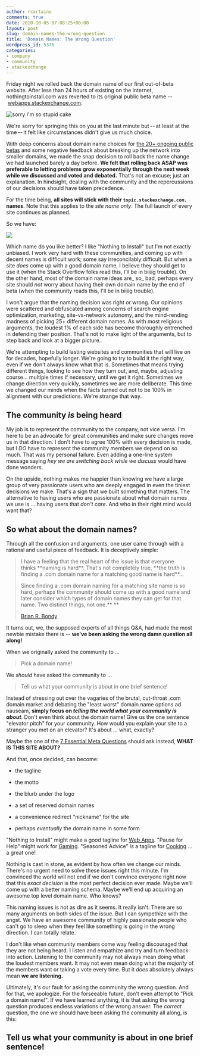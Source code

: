 ```yaml
---
author: rcartaino
comments: true
date: 2010-10-05 07:08:25+00:00
layout: post
slug: domain-names-the-wrong-question
title: 'Domain Names: The Wrong Question'
wordpress_id: 5376
categories:
- company
- community
- stackexchange
---
```


Friday night we rolled back the domain name of our first out-of-beta website. After less than 24 hours of existing on the internet, nothingtoinstall.com was reverted to its original public beta name -- [webapps.stackexchange.com](http://webapps.stackexchange.com/).

![sorry I'm so stupid cake](/blog/images/2010-10-05-domain-names-the-wrong-question/sorry-im-so-stupid-cake.jpg)

We're sorry for springing this on you at the last minute but -- at least at the time -- it felt like circumstances didn't give us much choice.

With deep concerns about domain name choices for [the 20+ ongoing public betas](http://area51.stackexchange.com/) and some negative feedback about breaking up the network into smaller domains, we made the snap decision to roll back the name change we had launched barely a day before. **We felt that rolling back ASAP was preferable to letting problems grow exponentially through the next week while we discussed and voted and debated.** That's not an excuse; just an explanation. In hindsight, dealing with the community and the repercussions of our decisions should have taken precedence.

For the time being, **all sites will stick with their `topic.stackexchange.com.` names**. Note that this applies to the _site name only_. The full launch of every site continues as planned.

So we have:

![](/blog/images/2010-10-05-domain-names-the-wrong-question/logochange.png)

Which name do you like better? I like "Nothing to Install" but I'm not exactly unbiased. I work very hard with these communities, and coming up with decent names is difficult work; some say irreconcilably difficult. But when a site _does_ come up with a good domain name, I believe they should get to use it (when the Stack Overflow folks read this, I'll be in biiiig trouble). On the other hand, most of the domain name ideas are_ so_ bad, perhaps every site should _not_ worry about having their own domain name by the end of beta (when the community reads this, I'll be in biiiig trouble).

I won't argue that the naming decision was right or wrong. Our opinions were scattered and obfuscated among concerns of search engine optimization, marketing, site-vs-network autonomy, and the mind-rending madness of picking 25+ different domain names. As with most religious arguments, the loudest 1% of each side has become thoroughly entrenched in defending their position. That's not to make light of the arguments, but to step back and look at a bigger picture.

We're attempting to build lasting websites and communities that will live on for decades, hopefully longer. We're going to try to build it the right way, even if we don't always know what that is. Sometimes that means trying different things, looking to see how they turn out, and, maybe, adjusting course... multiple times if necessary, until we get it right. Sometimes we change direction very quickly, sometimes we are more deliberate. This time we changed our minds when the facts turned out not to be 100% in alignment with our predictions. We're strange that way.


## The community _is_ being heard


My job is to represent the community to the company, not vice versa. I'm here to be an advocate for great communities and make sure changes move us in that direction. I don't have to agree 100% with every decision is made, but I _DO_ have to represent the community members we depend on so much. That was my personal failure. Even adding a one-line system message saying _hey we are switching back while we discuss_ would have done wonders.

On the upside, nothing makes me happier than knowing we have a large group of very passionate users who are deeply engaged in even the tiniest decisions we make. That's a sign that we built something that matters. The alternative to having users who are passionate about what domain names we use is ... having users that _don't care_. And who in their right mind would want that?


## So what about the domain names?


Through all the confusion and arguments, one user came through with a rational and useful piece of feedback. It is deceptively simple:


<blockquote>I have a feeling that the real heart of the issue is that everyone thinks **naming is hard**. That's not completely true, **the truth is finding a .com domain name for a matching good name is hard**...

Since finding a .com domain naming for a matching site name is so hard, perhaps the community should come up with a good name and later consider which types of domain names they can get for that name. Two distinct things, not one.** **

[Brian R. Bondy](http://meta.webapps.stackexchange.com/questions/624/webapps-stackexchange-com-versus-nothingtoinstall-com/672#672)</blockquote>


It turns out, we, the supposed experts of all things Q&A, had made the most newbie mistake there is -- **we've been asking the wrong damn question all along!**

When we originally asked the community to ...


<blockquote>Pick a domain name!</blockquote>


We _should_ have asked the community to ...


<blockquote>Tell us what your community is about in one brief sentence!</blockquote>


Instead of stressing out over the vagaries of the brutal, cut-throat .com domain market and debating the "least worst" domain name options ad nauseam, **simply focus on _telling the world what your community is about_**. Don't even think about the domain name! Give us the one sentence "elevator pitch" for your community. How would you explain your site to a stranger you met on an elevator? It's about ... what, exactly?

Maybe the one of the [7 Essential Meta Questions](../2010/07/the-7-essential-meta-questions-of-every-beta) should ask instead, **WHAT IS THIS SITE ABOUT?**

And that, once decided, can become:



	
  * the tagline

	
  * the motto

	
  * the blurb under the logo

	
  * a set of reserved domain names

	
  * a convenience redirect "nickname" for the site

	
  * perhaps _eventually_ the domain name in some form


"Nothing to Install" might make a good tagline for [Web Apps](http://webapps.stackexchange.com/). "Pause for Help" might work for [Gaming](http://gaming.stackexchange.com/). "Seasoned Advice" _is_ a tagline for [Cooking](http://cooking.stackexchange.com/) ... a great one!

Nothing is cast in stone, as evident by how often we change our minds. There's no urgent need to solve these issues right this minute. I'm convinced the world will not end if we don't convince everyone right now that this _exact decision_ is the most perfect decision ever made. Maybe we'll come up with a better naming schema. Maybe we'll end up acquiring an awesome top level domain name. Who knows?

This naming issues is not as dire as it seems. It really isn't. There are so many arguments on both sides of the issue. But I can sympethize with the angst. We have an awesome community of highly passionate people who can't go to sleep when they feel like something is going in the wrong direction. I can totally relate.

I don't like when community members come way feeling discouraged that they are not being heard. I listen and empathize and try and turn feedback into action. Listening to the community may not always mean doing what the loudest members want. It may not even mean doing what the _majority_ of the members want or taking a vote every time. But it _does_ absolutely always mean **we are listening.**

Ultimately, it's our fault for asking the community the wrong question. And for that, we apologize. For the forseeable future, don't even attempt to "Pick a domain name!". If we have learned anything, it is that asking the wrong question produces endless variations of the wrong answer. The _correct_ question, the one we should have been asking the community all along, is this:


## Tell us what your community is about in one brief sentence!
